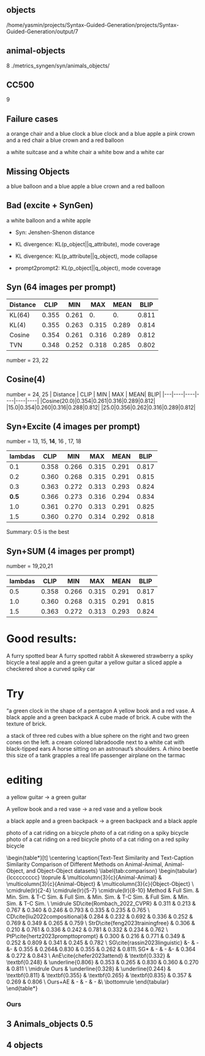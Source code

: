 ## objects
/home/yasmin/projects/Syntax-Guided-Generation/projects/Syntax-Guided-Generation/output/7


## animal-objects

8
./metrics_syngen/syn/animals_objects/


## CC500

9

## Failure cases

a orange chair and a blue clock
a blue clock and a blue apple
a pink crown and a red chair
a blue crown and a red balloon


a white suitcase and a white chair
a white bow and a white car




## Missing Objects
a blue balloon and a blue apple
a blue crown and a red balloon


## Bad (excite + SynGen)
a white balloon and a white apple






- Syn: Jenshen-Shenon distance
- KL divergence: KL(p_object||q_attribute), mode coverage
- KL divergence: KL(p_attribute||q_object), mode collapse

- prompt2prompt2: KL(p_object||q_object), mode coverage




## Syn (64 images per prompt)

| Distance | CLIP | MIN  | MAX | MEAN| BLIP|
|---|----|----|----|----|----|
|KL(64)|0.355|0.261|0.|0.|0.811|
|KL(4)|0.355|0.263|0.315|0.289|0.814|
|Cosine|0.354|0.261|0.316|0.289|0.812|
|TVN|0.348|0.252|0.318|0.285|0.802|

number = 23, 22

## Cosine(4)
number = 24, 25
| Distance | CLIP | MIN  | MAX | MEAN| BLIP|
|---|----|----|----|----|----|
|Cosine(20.0)|0.354|0.261|0.316|0.289|0.812|
|15.0|0.354|0.260|0.316|0.288|0.812|
|25.0|0.356|0.262|0.316|0.289|0.812|

## Syn+Excite (4 images per prompt)
number = 13, 15, **14**, 16 , 17, 18

| lambdas | CLIP | MIN  | MAX | MEAN| BLIP|
|---|----|----|----|----|----|
|0.1|0.358|0.266|0.315|0.291|0.817|
|0.2| 0.360|0.268|0.315|0.291|0.815|
|0.3| 0.363|0.272|0.313|0.293|0.824|
| **0.5**     | 0.366| 0.273|0.316|0.294| 0.834 |
|1.0      | 0.361| 0.270|0.313|0.291| 0.825|
| 1.5     | 0.360| 0.270|0.314|0.292| 0.818|

Summary: 0.5 is the best

## Syn+SUM (4 images per prompt)
number = 19,20,21

| lambdas | CLIP | MIN  | MAX | MEAN| BLIP|
|---|----|----|----|----|----|
|0.5|0.358|0.266|0.315|0.291|0.817|
|1.0| 0.360|0.268|0.315|0.291|0.815|
|1.5| 0.363|0.272|0.313|0.293|0.824|



# Good results:

A furry spotted bear
A furry spotted rabbit
A skewered strawberry
a spiky bicycle
a teal apple and 
a green guitar
a yellow guitar
a sliced apple
a checkered shoe
a curved spiky car

# Try 
“a green clock in the shape of a pentagon
A yellow book and a red vase.
A black apple and a green backpack
A cube made of brick. A cube with the texture of brick.


a stack of three red cubes with a blue sphere on the right and two green cones on the left.
a cream colored labradoodle next to a white cat with black-tipped ears
A horse sitting on an astronaut’s shoulders.
A rhino beetle this size of a tank grapples a real life passenger airplane on the tarmac


# editing

a yellow guitar -> a green guitar

A yellow book and a red vase -> a red vase and a yellow book

a black apple and a green backpack -> a green backpack and a black apple



photo of a cat riding on a bicycle
photo of a cat riding on a spiky bicycle
photo of a cat riding on a red bicycle
photo of a cat riding on a red spiky bicycle


\begin{table*}[t]
\centering
\caption{Text-Text Similarity and Text-Caption Similarity Comparison of Different Methods on Animal-Animal, Animal-Object, and Object-Object datasets}
\label{tab:comparison}
\begin{tabular}{lccccccccc}
\toprule
& \multicolumn{3}{c}{Animal-Animal} & \multicolumn{3}{c}{Animal-Object} & \multicolumn{3}{c}{Object-Object} \\
\cmidrule(lr){2-4} \cmidrule(lr){5-7} \cmidrule(lr){8-10}
 Method  & Full Sim. & Min. Sim. & T-C Sim. & Full  Sim. & Min.  Sim. & T-C Sim. & Full  Sim. & Min. Sim. & T-C Sim. \\
\midrule
SD\cite{Rombach_2022_CVPR} & 0.311 & 0.213 & 0.767 & 0.340 & 0.246 & 0.793 & 0.335 & 0.235 & 0.765 \\
CD\cite{liu2022compositional}& 0.284 & 0.232 & 0.692 & 0.336 & 0.252 & 0.769 & 0.349 & 0.265 & 0.759 \\
StrD\cite{feng2023trainingfree} & 0.306 & 0.210 & 0.761 & 0.336 & 0.242 & 0.781 & 0.332 & 0.234 & 0.762 \\
PtP\cite{hertz2023prompttoprompt} & 0.300 & 0.216 & 0.771 & 0.349 & 0.252 & 0.809 & 0.341 & 0.245 & 0.782 \\
SG\cite{rassin2023linguistic} &- & -&- & 0.355 & 0.264& 0.830 & 0.355 & 0.262 & 0.811\\
SG* & - & - &- & 0.364 & 0.272 & 0.843 \\
AnE\cite{chefer2023attend} & \textbf{0.332} & \textbf{0.248} & \underline{0.806} & 0.353 & 0.265 & 0.830 & 0.360 & 0.270 & 0.811 \\ 
\midrule
Ours & \underline{0.328} & \underline{0.244} & \textbf{0.811} & \textbf{0.355} & \textbf{0.265} &  \textbf{0.835} & 0.357 & 0.269 & 0.806 \\
Ours+AE & - & - & - &\\
\bottomrule
\end{tabular}
\end{table*}

### Ours

## 3 Animals_objects 0.5


## 4 objects

